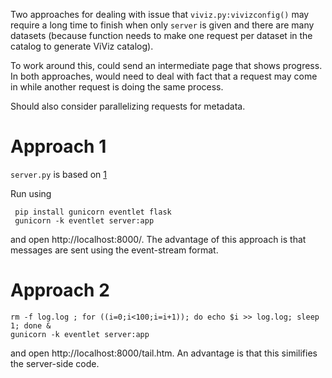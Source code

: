 Two approaches for dealing with issue that `viviz.py:vivizconfig()` may require a long time to finish when only `server` is given and there are many datasets (because function needs to make one request per dataset in the catalog to generate ViViz catalog).

To work around this, could send an intermediate page that shows progress. In both approaches, would need to deal with fact that a request may come in while another request is doing the same process.

Should also consider parallelizing requests for metadata.

# Approach 1

`server.py` is based on [1](https://mortoray.com/2014/03/04/http-streaming-of-command-output-in-python-flask/)

Run using
```
 pip install gunicorn eventlet flask
 gunicorn -k eventlet server:app
```
and open http://localhost:8000/. The advantage of this approach is that messages are sent using the event-stream format.

# Approach 2

```
rm -f log.log ; for ((i=0;i<100;i=i+1)); do echo $i >> log.log; sleep 1; done &
gunicorn -k eventlet server:app
```

and open http://localhost:8000/tail.htm. An advantage is that this similifies the server-side code.
